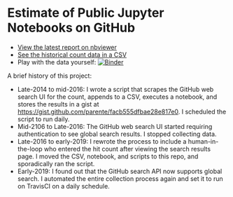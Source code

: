 # Estimate of Public Jupyter Notebooks on GitHub

* [View the latest report on nbviewer](http://nbviewer.jupyter.org/github/parente/nbestimate/blob/master/estimate.ipynb)
* [See the historical count data in a CSV](ipynb_counts.csv)
* Play with the data yourself: [![Binder](https://mybinder.org/badge_logo.svg)](https://mybinder.org/v2/gh/parente/nbestimate/master?filepath=estimate.src.ipynb)

A brief history of this project:

* Late-2014 to mid-2016: I wrote a script that scrapes the GitHub web search UI for the count, appends to a CSV, executes a notebook, and stores the results in a gist at https://gist.github.com/parente/facb555dfbae28e817e0. I scheduled the script to run daily.
* Mid-2106 to Late-2016: The GitHub web search UI started requiring authentication to see global search results. I stopped collecting data.
* Late-2016 to early-2019: I rewrote the process to include a human-in-the-loop who entered the hit count after viewing the search results page. I moved the CSV, notebook, and scripts to this repo, and sporadically ran the script.
* Early-2019: I found out that the GitHub search API now supports global search. I automated the entire collection process again and set it to run on TravisCI on a daily schedule.
